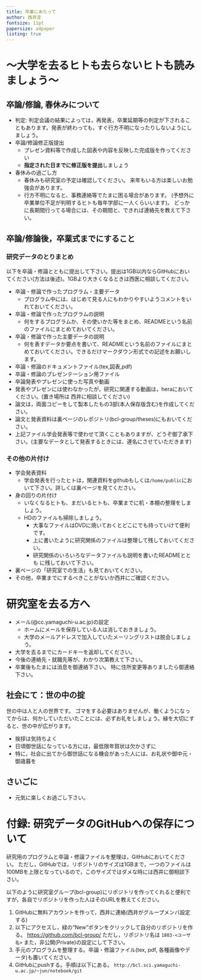 ```yaml
---
title: 卒業にあたって
author: 西井淳
fontsize: 11pt
papersize: a4paper
listing: true
---
```


# 〜大学を去るヒトも去らないヒトも読みましょう〜

## 卒論/修論, 春休みについて

-   判定: 判定会議の結果によっては，再発表，卒業延期等の判定が下されることもあります。発表が終わっても，すぐ行方不明になったりしないようにしましょう。
-   卒論/修論修正版提出
    -   プレゼン資料等で作成した図表や内容を反映した完成版を作ってください
    -   **指定された日までに修正版を提出**しましょう
-   春休みの過ごし方
    -   春休みも研究室の予定は確認してください。
        来年もいる方は楽しいお勉強会があります。
    -   行方不明になると、事務連絡等でたまに困る場合があります。
        (予想外に卒業単位不足が判明するヒトも毎年学部に一人くらいいます)。
        どっかに長期間行ってる場合には、その期間と、できれば連絡先を教えて下さい。

## 卒論/修論後，卒業式までにすること

### 研究データのとりまとめ

以下を卒論・修論とともに提出して下さい。提出は1GB以内ならGitHubにおいてください(方法は後述)。1GBより大きくなるときは西医に相談してください。

-   卒論・修論で作ったプログラム・主要データ
      - プログラム中には、はじめて見る人にもわかりやすいようコメントをいれておいてください。
-   卒論・修論で作ったプログラムの説明
    - 何をするプログラムか、その使いかた等をまとめ、READMEという名前のファイルにまとめておいてください。
-   卒論・修論で作った主要データの説明
    - 何を表すデータか要点を書いて、READMEという名前のファイルにまとめておいてください。できるだけマークダウン形式での記述をお願いします。
-   卒論・修論のドキュメントファイル(tex,図表,pdf)
-   卒論・修論のプレゼンテーション用ファイル
-   卒論発表やプレゼンに使った写真や動画
-   発表やプレゼンには使わなかったが，研究に関連する動画は，heraにおいてください。(置き場所は
西井に相談してください)
-   論文は，両面コピーをして製本したもの3部(本人保存版含む)を作成してください。
-   論文と発表資料は裏ページのレポジトリ(bcl-group/theses)にもおいてください。
-   上記ファイル学会発表等で使わせて頂くこともありますが、どうぞ御了承下さい。(主要なデータとして発表するときには、連名にさせていただきます)

### その他の片付け

-   学会発表資料
    -   学会発表を行ったヒトは，関連資料をgithubもしくは`/home/public`において下さい。詳しくは裏ページを見てください。
-   身の回りの片付け
    -   いなくなるヒトも、まだいるヒトも、卒業までに机・本棚の整理をしましょう。
    -   HDのファイルも掃除しましょう。
        -   大事なファイルはDVDに焼いておくとどこにでも持っていけて便利です。
        -   上に書いたように研究関係のファイルは整理して残しておいてください。
        -   研究関係のいろいろなデータファイルも説明を書いたREADMEととも
            に残しておいて下さい。
-   裏ページの「研究室での生活」も見ておいてください。
-   その他，卒業までにするべきことがないか西井にご確認ください。

# 研究室を去る方へ

-   メール(@cc.yamaguchi-u.ac.jp)の設定
    -   ホームにメールを保存している人は消しておきましょう。
    -   大学のメールアドレスで加入していたメーリングリストは脱会しましょう。
-   大学を去るまでにカードキーを返却してください。
-   今後の連絡先・就職先等が、わかり次第教えて下さい。
-   卒業後もたまには消息を御連絡下さい。
    特に住所変更等ありましたら御連絡下さい。

## 社会にて：世の中の掟

世の中は人と人の世界です。 ゴマをする必要はありませんが、働くようになってからは、何かしていただいたことには、必ずお礼をしましょう。縁を大切にすると、世の中が広がります。

-   挨拶は気持ちよく
-   日頃御世話になっている方には，最低限年賀状は欠かさずに
-   特に，社会に出てから御世話になる機会があった人には、お礼状や御中元・御歳暮を

## さいごに

-   元気に楽しくお過ごし下さい。

# 付録: 研究データのGitHubへの保存について

研究用のプログラムと卒論・修論ファイルを整理は，GitHubにおいてください。
ただし，GitHubでは，リポジトリのサイズは1GBまで，一つのファイルは100MBを上限となっているので，このサイズではダメな時には西井に御相談下さい。

以下のように研究室グループ(bcl-group)にリポジトリを作ってくれると便利ですが，各自でリポジトリを作った人はそのURLを教えてください。

1. GitHubに無料アカウントを作って，西井に連絡(西井がグループメンバ設定する)
2. 以下にアクセスし，緑の“New”ボタンをクリックして自分のリポジトリを作る。
https://github.com/bcl-group/ ただし，リポジトリ名は
`1803-<ユーザ名>` また，非公開(Private)の設定にして下さい。
3. 手元のプログラムを整理する。卒論・修論ファイル(tex, pdf,
各種画像やデータ)も置いてください。
4. GitHubにpushする。手順は以下にある。
`http://bcl.sci.yamaguchi-u.ac.jp/~jun/notebook/git`
